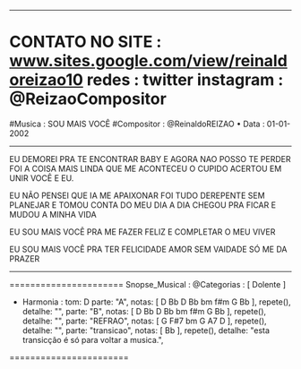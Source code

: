 
-----------------------------------------
CONTATO NO SITE : www.sites.google.com/view/reinaldoreizao10
redes : twitter instagram : @ReizaoCompositor
===
#Musica : SOU MAIS VOCÊ
#Compositor : @ReinaldoREIZAO
• Data :  01-01-2002

-----------------------------------------
EU DEMOREI PRA TE ENCONTRAR BABY
E AGORA NAO POSSO TE PERDER
FOI A COISA MAIS LINDA QUE ME ACONTECEU
O CUPIDO ACERTOU EM UNIR VOCÊ E EU.

EU NÃO PENSEI QUE IA ME APAIXONAR
FOI TUDO DEREPENTE SEM PLANEJAR
E TOMOU CONTA DO MEU DIA A DIA
CHEGOU PRA FICAR E MUDOU A MINHA VIDA

EU SOU MAIS VOCÊ
PRA ME FAZER FELIZ
E COMPLETAR O MEU VIVER

EU SOU MAIS VOCÊ
PRA TER FELICIDADE
AMOR SEM VAIDADE
SÓ ME DA PRAZER

-----------------------------------------

======================
Snopse_Musical :
@Categorias : [ Dolente ]
* Harmonia :
tom: D
parte: "A", notas: [ D Bb D Bb bm f#m G Bb ], repete(), detalhe: "",
parte: "B", notas: [ D Bb D Bb bm f#m G Bb ], repete(), detalhe: "",
parte: "REFRAO", notas: [ G F#7 bm G A7 D ], repete(), detalhe: "",
parte: "transicao", notas: [ Bb ], repete(), detalhe: "esta transicção é só para voltar a musica.",

=======================